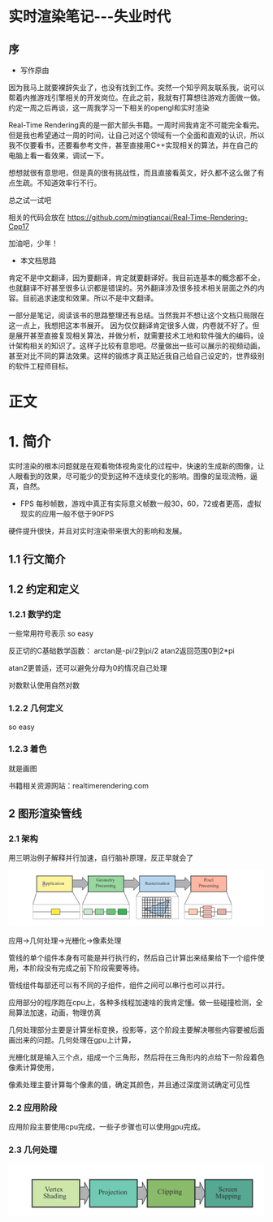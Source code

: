 # 实时渲染笔记---失业时代

## 序

-   写作原由

因为我马上就要裸辞失业了，也没有找到工作。突然一个知乎网友联系我，说可以帮着内推游戏引擎相关的开发岗位。在此之前，我就有打算想往游戏方面做一做。约定一周之后再谈，这一周我学习一下相关的opengl和实时渲染

 
Real-Time Rendering真的是一部大部头书籍。一周时间我肯定不可能完全看完。但是我也希望通过一周的时间，让自己对这个领域有一个全面和直观的认识，所以我不仅要看书，还要看参考文件，甚至直接用C++实现相关的算法，并在自己的电脑上看一看效果，调试一下。

想想就很有意思吧，但是真的很有挑战性，而且直接看英文，好久都不这么做了有点生疏。不知道效率行不行。

总之试一试吧

相关的代码会放在
https://github.com/mingtiancai/Real-Time-Rendering-Cpp17

加油吧，少年！

 - 本文档思路

肯定不是中文翻译，因为要翻译，肯定就要翻译好。我目前连基本的概念都不全，也就翻译不好甚至很多认识都是错误的。另外翻译涉及很多技术相关层面之外的内容。目前追求速度和效果。所以不是中文翻译。

一部分是笔记，阅读该书的思路整理还有总结。当然我并不想让这个文档只局限在这一点上，我想把这本书展开。
因为仅仅翻译肯定很多人做，内卷就不好了。但是展开甚至直接复现相关算法，并做分析，就需要技术工地和软件强大的编码，设计架构相关的知识了。这样子比较有意思吧。尽量做出一些可以展示的视频动画，甚至对比不同的算法效果。这样的锻炼才真正贴近我自己给自己设定的，世界级别的软件工程师目标。


# 正文

# 1. 简介

实时渲染的根本问题就是在观看物体视角变化的过程中，快速的生成新的图像，让人眼看到的效果，尽可能少的受到这种不连续变化的影响。图像的呈现流畅，逼真，自然。

 - FPS 每秒帧数，游戏中真正有实际意义帧数一般30，60，72或者更高，虚拟现实的应用一般不低于90FPS

 硬件提升很快，并且对实时渲染带来很大的影响和发展。

## 1.1 行文简介

## 1.2 约定和定义

### 1.2.1 数学约定
一些常用符号表示
so easy


反正切的C基础数学函数：
arctan是-pi/2到pi/2
atan2返回范围0到2*pi

atan2更普适，还可以避免分母为0的情况自己处理

对数默认使用自然对数

### 1.2.2 几何定义
so easy

### 1.2.3 着色
就是画图

书籍相关资源网站：realtimerendering.com

## 2 图形渲染管线

### 2.1 架构
用三明治例子解释并行加速，自行脑补原理，反正早就会了

![](Real-Time-Rendering-Assets/图形渲染管线总示意图.png)

应用->几何处理->光栅化->像素处理

管线的单个组件本身有可能是并行执行的，然后自己计算出来结果给下一个组件使用，本阶段没有完成之前下阶段需要等待。

管线组件每部还可以有不同的子组件，组件之间可以串行也可以并行。

应用部分的程序跑在cpu上，各种多线程加速啥的我肯定懂。做一些碰撞检测，全局算法加速，动画，物理仿真

几何处理部分主要是计算坐标变换，投影等，这个阶段主要解决哪些内容要被后面画出来的问题。几何处理在gpu上计算，

光栅化就是输入三个点，组成一个三角形，然后将在三角形内的点给下一阶段着色像素计算使用，

像素处理主要计算每个像素的值，确定其颜色，并且通过深度测试确定可见性

### 2.2 应用阶段

应用阶段主要使用cpu完成，一些子步骤也可以使用gpu完成。

### 2.3 几何处理
![](Real-Time-Rendering-Assets/几何处理管线内部流程图.png)

